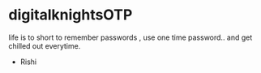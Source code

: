# digitalknightsOTP
life is to short to remember passwords , use one time password.. and get chilled out everytime.
- Rishi
